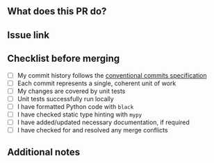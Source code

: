 ## What does this PR do?
<!-- Provide a clear and concise description of the changes -->

## Issue link
<!-- Add the link to the related issue(s) -->

## Checklist before merging
<!-- Cross each tickbox, where applicable -->

- [ ] My commit history follows the [conventional commits specification](https://www.conventionalcommits.org/en/v1.0.0/)
- [ ] Each commit represents a single, coherent unit of work
- [ ] My changes are covered by unit tests
- [ ] Unit tests successfully run locally
- [ ] I have formatted Python code with `black`
- [ ] I have checked static type hinting with `mypy`
- [ ] I have added/updated necessary documentation, if required
- [ ] I have checked for and resolved any merge conflicts

## Additional notes
<!-- Any additional information that reviewers should know -->
